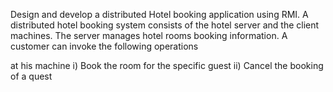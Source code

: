 Design and develop a distributed Hotel booking application using RMI. A distributed hotel booking system consists of the hotel server and the client machines. The server manages hotel rooms booking information. A customer can invoke the following operations

at his machine i) Book the room for the specific guest ii) Cancel the booking of a quest